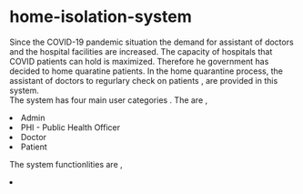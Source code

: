 # home-isolation-system

Since the COVID-19 pandemic situation the demand for assistant of doctors and the hospital facilities are increased. The capacity of hospitals that COVID patients can hold is maximized. Therefore he government has decided to home quaratine patients. In the home quarantine process, the assistant of doctors to regurlary check on patients , are provided in this system.
<br>
The system has four main user categories . The are , 
<li> Admin  </li>
<li>PHI - Public Health Officer </li>
<li>Doctor</li>
<li>Patient </li>

The system functionlities are ,
<li></li>

